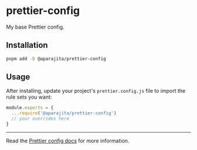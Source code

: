 # prettier-config

My base Prettier config.

## Installation

```sh
pnpm add -D @aparajita/prettier-config
```

## Usage

After installing, update your project's `prettier.config.js` file to import the rule sets you want:

```js
module.exports = {
  ...require('@aparajita/prettier-config')
  // your overrides here
}
```

---

Read the [Prettier config docs](https://prettier.io) for more information.
